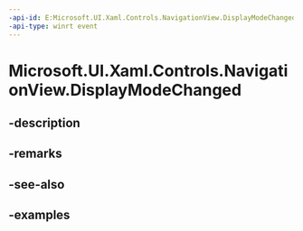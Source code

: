 ```yaml
---
-api-id: E:Microsoft.UI.Xaml.Controls.NavigationView.DisplayModeChanged
-api-type: winrt event
---
```


<!-- Event syntax.
public event TypedEventHandler DisplayModeChanged<NavigationView, NavigationViewDisplayModeChangedEventArgs>
-->

# Microsoft.UI.Xaml.Controls.NavigationView.DisplayModeChanged

## -description

## -remarks

## -see-also

## -examples


